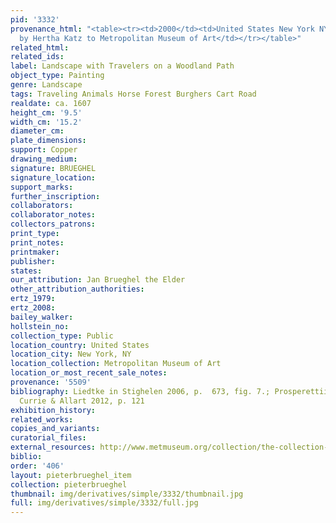 ```yaml
---
pid: '3332'
provenance_html: "<table><tr><td>2000</td><td>United States New York NY</td><td>Bequeathed
  by Hertha Katz to Metropolitan Museum of Art</td></tr></table>"
related_html: 
related_ids: 
label: Landscape with Travelers on a Woodland Path
object_type: Painting
genre: Landscape
tags: Traveling Animals Horse Forest Burghers Cart Road
realdate: ca. 1607
height_cm: '9.5'
width_cm: '15.2'
diameter_cm: 
plate_dimensions: 
support: Copper
drawing_medium: 
signature: BRUEGHEL
signature_location: 
support_marks: 
further_inscription: 
collaborators: 
collaborator_notes: 
collectors_patrons: 
print_type: 
print_notes: 
printmaker: 
publisher: 
states: 
our_attribution: Jan Brueghel the Elder
other_attribution_authorities: 
ertz_1979: 
ertz_2008: 
bailey_walker: 
hollstein_no: 
collection_type: Public
location_country: United States
location_city: New York, NY
location_collection: Metropolitan Museum of Art
location_or_most_recent_sale_notes: 
provenance: '5509'
bibliography: Liedtke in Stighelen 2006, p.  673, fig. 7.; Prosperettii 2009, p. 4;
  Currie & Allart 2012, p. 121
exhibition_history: 
related_works: 
copies_and_variants: 
curatorial_files: 
external_resources: http://www.metmuseum.org/collection/the-collection-online/search/438465
biblio: 
order: '406'
layout: pieterbrueghel_item
collection: pieterbrueghel
thumbnail: img/derivatives/simple/3332/thumbnail.jpg
full: img/derivatives/simple/3332/full.jpg
---
```

